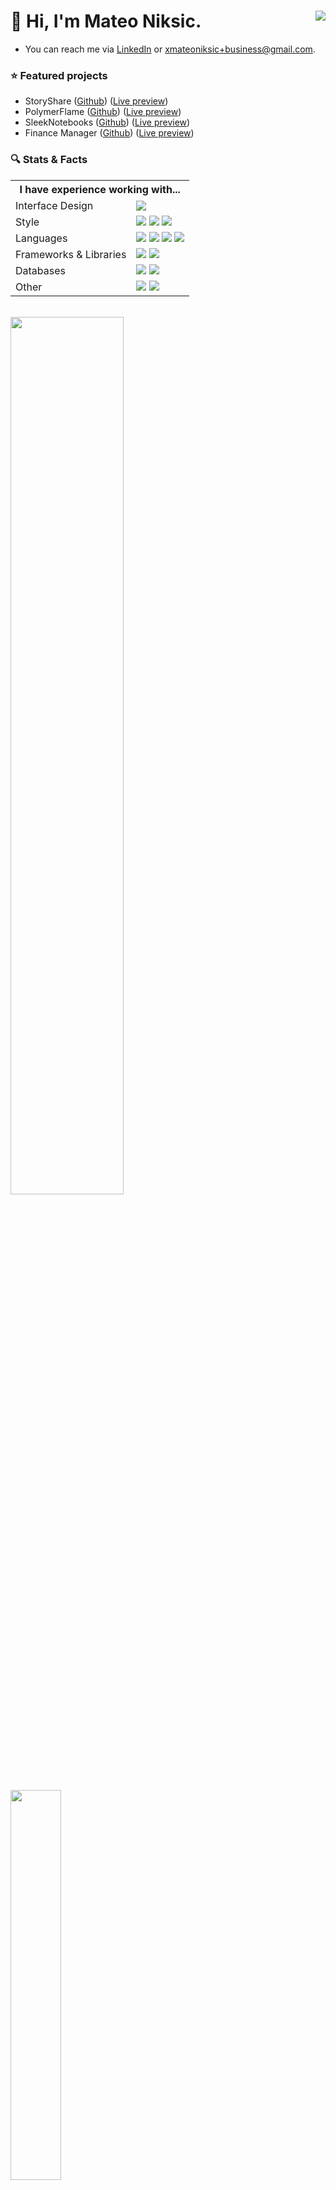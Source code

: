 # 👋 Hi, I'm Mateo Niksic. <img align="right" src="https://komarev.com/ghpvc/?username=mateoniksic&style=for-the-badge" />

- You can reach me via [LinkedIn](https://www.linkedin.com/in/mateoniksic/) or xmateoniksic+business@gmail.com.

### ⭐ Featured projects
* StoryShare ([Github](https://github.com/mateoniksic/project-storyshare)) ([Live preview](https://mateoniksic.pythonanywhere.com/))
* PolymerFlame ([Github](https://github.com/mateoniksic/project-polymer-flame)) ([Live preview](https://polymerflame.webflow.io/))
* SleekNotebooks ([Github](https://github.com/mateoniksic/project-sleek-notebooks)) ([Live preview](https://sleek-notebooks.netlify.app/))
* Finance Manager ([Github](https://github.com/mateoniksic/project-finance-manager)) ([Live preview](https://www.figma.com/proto/0c9RVZ7ENMPhWlGObBq3Vm/Mobile-App-%E2%80%A2-Finance-Manager?page-id=1115%3A3358&node-id=1115-3439&viewport=-1118%2C-8540%2C0.6&scaling=min-zoom&starting-point-node-id=1115%3A3365))

### 🔍 Stats & Facts

<div align="left">

<table>
<tr>
  <th colspan="2">I have experience working with...</th>
</tr>
<!-- <tr>
<th> Tech </th>
<th> Stack </th>
</tr> -->

<tr>
<td>
Interface Design
</td>
<td>
<img src="https://img.shields.io/badge/figma-%23F24E1E.svg?style=for-the-badge&logo=figma&logoColor=white" />
</td>
</tr>

<tr>
<td>
Style
</td>
<td>
<img src="https://img.shields.io/badge/css3-%231572B6.svg?style=for-the-badge&logo=css3&logoColor=white" />
<img src="https://img.shields.io/badge/SASS-hotpink.svg?style=for-the-badge&logo=SASS&logoColor=white" />
<img src="https://img.shields.io/badge/tailwindcss-%2338B2AC.svg?style=for-the-badge&logo=tailwind-css&logoColor=white" />
</td>
</tr>

<tr>
<td>
Languages
</td>
<td>
<img src="https://img.shields.io/badge/html5-%23E34F26.svg?style=for-the-badge&logo=html5&logoColor=white" />
<img src="https://img.shields.io/badge/javascript-%23323330.svg?style=for-the-badge&logo=javascript&logoColor=%23F7DF1E" />
<img src="https://img.shields.io/badge/typescript-%23007ACC.svg?style=for-the-badge&logo=typescript&logoColor=white" />
<img src="https://img.shields.io/badge/python-3670A0?style=for-the-badge&logo=python&logoColor=ffdd54" />
</td>
</tr>

<tr>
<td>
Frameworks & Libraries
</td>
<td>
<img src="https://img.shields.io/badge/react-%2320232a.svg?style=for-the-badge&logo=react&logoColor=%2361DAFB" />
<img src="https://img.shields.io/badge/django-%23092E20.svg?style=for-the-badge&logo=django&logoColor=white" />
</td>
</tr>

<tr>
<td>
Databases
</td>
<td>
<img src="https://img.shields.io/badge/mysql-%2300f.svg?style=for-the-badge&logo=mysql&logoColor=white" />
<img src="https://img.shields.io/badge/Supabase-3ECF8E?style=for-the-badge&logo=supabase&logoColor=white" />
</td>
</tr>

<tr>
<td>
Other
</td>
<td>
<img src="https://img.shields.io/badge/github-%23121011.svg?style=for-the-badge&logo=github&logoColor=white" />
<img src="https://img.shields.io/badge/docker-%230db7ed.svg?style=for-the-badge&logo=docker&logoColor=white" />
</td>
</tr>

</td><table>

<br/>

<div>
  <img width="60%" src="https://github-readme-stats.vercel.app/api?username=mateoniksic&show_icons=true&hide_title=true&theme=dark" />
  <br/>
  <br/>
  <img width="40%" src="https://github-readme-stats.vercel.app/api/top-langs/?username=mateoniksic&show_icons=true&theme=dark" />
</div>

</div>
